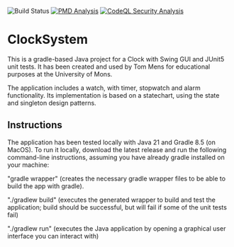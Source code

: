![Build Status](https://github.com/DanLoris/ClockSystem/actions/workflows/gradle.yml/badge.svg)
[![PMD Analysis](https://github.com/DanLoris/ClockSystem/actions/workflows/pmdanalysis.yml/badge.svg)](https://github.com/DanLoris/ClockSystem/actions/workflows/pmdanalysis.yml)
[![CodeQL Security Analysis](https://github.com/DanLoris/ClockSystem/actions/workflows/codeql.yml/badge.svg)](https://github.com/DanLoris//ClockSystem/actions/workflows/pmdanalysis.yml)


# ClockSystem

This is a gradle-based Java project for a Clock with Swing GUI and JUnit5 unit tests. It has been created and used by Tom Mens for educational purposes at the University of Mons.

The application includes a watch, with timer, stopwatch and alarm functionality.
Its implementation is based on a statechart, using the state and singleton design patterns.


## Instructions

The application has been tested locally with Java 21 and Gradle 8.5 (on MacOS). To run it locally, download the latest release and run the following command-line instructions, assuming you have already gradle installed on your machine:

"gradle wrapper" (creates the necessary gradle wrapper files to be able to build the app with gradle).

"./gradlew build" (executes the generated wrapper to build and test the application; build should be successful, but will fail if some of the unit tests fail)

"./gradlew run" (executes the Java application by opening a graphical user interface you can interact with)
